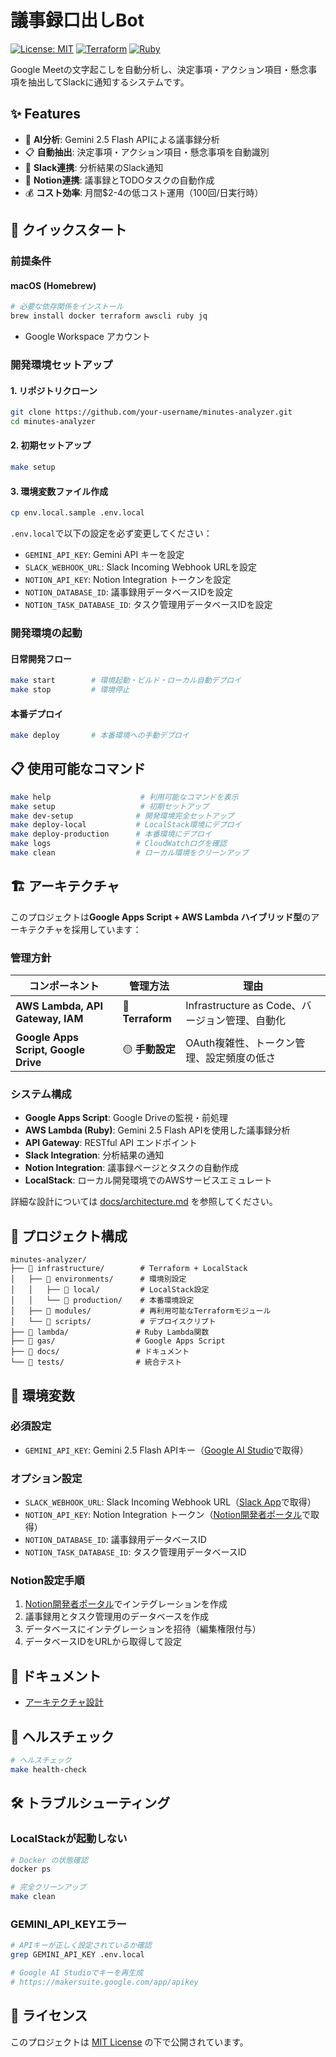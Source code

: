 # 議事録口出しBot

[![License: MIT](https://img.shields.io/badge/License-MIT-yellow.svg)](https://opensource.org/licenses/MIT)
[![Terraform](https://img.shields.io/badge/Terraform-≥1.0-623CE4?logo=terraform)](https://www.terraform.io/)
[![Ruby](https://img.shields.io/badge/Ruby-≥3.3-CC342D?logo=ruby)](https://www.ruby-lang.org/)

Google Meetの文字起こしを自動分析し、決定事項・アクション項目・懸念事項を抽出してSlackに通知するシステムです。

## ✨ Features

- 🤖 **AI分析**: Gemini 2.5 Flash APIによる議事録分析
- 📋 **自動抽出**: 決定事項・アクション項目・懸念事項を自動識別
- 📢 **Slack連携**: 分析結果のSlack通知
- 📝 **Notion連携**: 議事録とTODOタスクの自動作成
- 💰 **コスト効率**: 月間$2-4の低コスト運用（100回/日実行時）

## 🚀 クイックスタート

### 前提条件

#### macOS (Homebrew)
```bash
# 必要な依存関係をインストール
brew install docker terraform awscli ruby jq
```

- Google Workspace アカウント

### 開発環境セットアップ

#### 1. リポジトリクローン
```bash
git clone https://github.com/your-username/minutes-analyzer.git
cd minutes-analyzer
```

#### 2. 初期セットアップ
```bash
make setup
```

#### 3. 環境変数ファイル作成
```bash
cp env.local.sample .env.local
```

`.env.local`で以下の設定を必ず変更してください：
- `GEMINI_API_KEY`: Gemini API キーを設定
- `SLACK_WEBHOOK_URL`: Slack Incoming Webhook URLを設定
- `NOTION_API_KEY`: Notion Integration トークンを設定
- `NOTION_DATABASE_ID`: 議事録用データベースIDを設定
- `NOTION_TASK_DATABASE_ID`: タスク管理用データベースIDを設定

### 開発環境の起動

#### 日常開発フロー
```bash
make start        # 環境起動・ビルド・ローカル自動デプロイ
make stop         # 環境停止
```

#### 本番デプロイ
```bash
make deploy       # 本番環境への手動デプロイ
```


## 📋 使用可能なコマンド

```bash
make help                    # 利用可能なコマンドを表示
make setup                   # 初期セットアップ
make dev-setup              # 開発環境完全セットアップ
make deploy-local           # LocalStack環境にデプロイ
make deploy-production      # 本番環境にデプロイ
make logs                   # CloudWatchログを確認
make clean                  # ローカル環境をクリーンアップ
```

## 🏗️ アーキテクチャ

このプロジェクトは**Google Apps Script + AWS Lambda ハイブリッド型**のアーキテクチャを採用しています：

### 管理方針

| コンポーネント | 管理方法 | 理由 |
|---|---|---|
| **AWS Lambda, API Gateway, IAM** | 🔵 **Terraform** | Infrastructure as Code、バージョン管理、自動化 |
| **Google Apps Script, Google Drive** | 🟡 **手動設定** | OAuth複雑性、トークン管理、設定頻度の低さ |

### システム構成

- **Google Apps Script**: Google Driveの監視・前処理
- **AWS Lambda (Ruby)**: Gemini 2.5 Flash APIを使用した議事録分析
- **API Gateway**: RESTful API エンドポイント
- **Slack Integration**: 分析結果の通知
- **Notion Integration**: 議事録ページとタスクの自動作成
- **LocalStack**: ローカル開発環境でのAWSサービスエミュレート

詳細な設計については [docs/architecture.md](docs/architecture.md) を参照してください。

## 📁 プロジェクト構成

```
minutes-analyzer/
├── 📁 infrastructure/        # Terraform + LocalStack
│   ├── 📁 environments/      # 環境別設定
│   │   ├── 📁 local/         # LocalStack設定
│   │   └── 📁 production/    # 本番環境設定
│   ├── 📁 modules/           # 再利用可能なTerraformモジュール
│   └── 📁 scripts/           # デプロイスクリプト
├── 📁 lambda/               # Ruby Lambda関数
├── 📁 gas/                  # Google Apps Script
├── 📁 docs/                 # ドキュメント
└── 📁 tests/                # 統合テスト
```

## 🔐 環境変数

### 必須設定
- `GEMINI_API_KEY`: Gemini 2.5 Flash APIキー（[Google AI Studio](https://makersuite.google.com/app/apikey)で取得）

### オプション設定
- `SLACK_WEBHOOK_URL`: Slack Incoming Webhook URL（[Slack App](https://api.slack.com/apps)で取得）
- `NOTION_API_KEY`: Notion Integration トークン（[Notion開発者ポータル](https://www.notion.so/my-integrations)で取得）
- `NOTION_DATABASE_ID`: 議事録用データベースID
- `NOTION_TASK_DATABASE_ID`: タスク管理用データベースID

### Notion設定手順
1. [Notion開発者ポータル](https://www.notion.so/my-integrations)でインテグレーションを作成
2. 議事録用とタスク管理用のデータベースを作成
3. データベースにインテグレーションを招待（編集権限付与）
4. データベースIDをURLから取得して設定

## 📖 ドキュメント

- [アーキテクチャ設計](docs/architecture.md)

## 🧪 ヘルスチェック

```bash
# ヘルスチェック
make health-check
```

## 🛠️ トラブルシューティング

### LocalStackが起動しない
```bash
# Docker の状態確認
docker ps

# 完全クリーンアップ
make clean
```

### GEMINI_API_KEYエラー
```bash
# APIキーが正しく設定されているか確認
grep GEMINI_API_KEY .env.local

# Google AI Studioでキーを再生成
# https://makersuite.google.com/app/apikey
```

## 📄 ライセンス

このプロジェクトは [MIT License](LICENSE) の下で公開されています。
